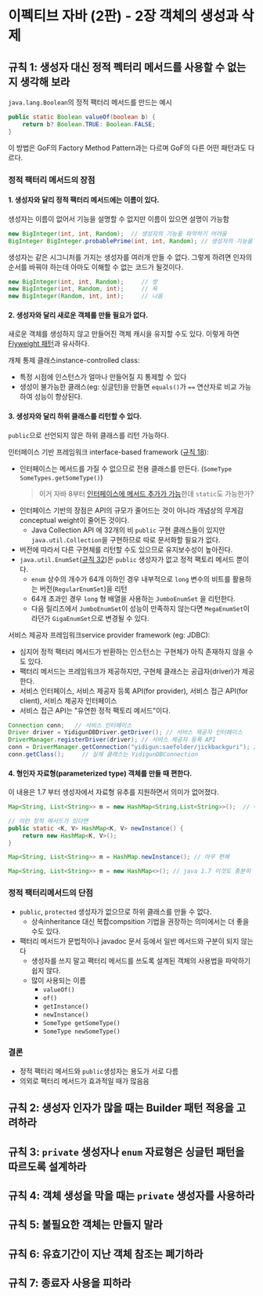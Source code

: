 # 이펙티브 자바 (2판) - 2장 객체의 생성과 삭제

## 규칙 1: 생성자 대신 정적 펙터리 메서드를 사용할 수 없는지 생각해 보라

`java.lang.Boolean`의 정적 팩터리 메서드를 만드는 예시

```java
public static Boolean valueOf(boolean b) {
    return b? Boolean.TRUE: Boolean.FALSE;
}
```

이 방법은 GoF의 Factory Method Pattern과는 다르며 GoF의 다른 어떤 패턴과도 다르다.

### 정적 팩터리 메서드의 장점

#### 1. 생성자와 달리 정적 팩터리 메서드에는 이름이 있다.

생성자는 이름이 없어서 기능을 설명할 수 없지만 이름이 있으면 설명이 가능함
```java
new BigInteger(int, int, Random);  // 생성자의 기능을 파악하기 어려움
BigInteger BigInteger.probablePrime(int, int, Random); // 생성자의 기능을 유추 가능
```

생성자는 같은 시그니처를 가지는 생성자를 여러개 만들 수 없다. 그렇게 하려면 인자의 순서를 바꿔야 하는데 아마도 이해할 수 없는 코드가 될것이다.
```java
new BigInteger(int, int, Random);     // 쌍
new BigInteger(int, Random, int);     // 욕
new BigInteger(Random, int, int);     // 나옴
```

#### 2. 생성자와 달리 새로운 객체를 만들 필요가 없다.

새로운 객체를 생성하지 않고 만들어진 객체 캐시을 유지할 수도 있다. 이렇게 하면 [Flyweight 패턴](https://inpa.tistory.com/entry/GOF-%F0%9F%92%A0-Flyweight-%ED%8C%A8%ED%84%B4-%EC%A0%9C%EB%8C%80%EB%A1%9C-%EB%B0%B0%EC%9B%8C%EB%B3%B4%EC%9E%90)과 유사하다.

개체 통제 클래스instance-controlled class:

* 특정 시점에 인스턴스가 얼마나 만들어질 지 통제할 수 있다
* 생성이 불가능한 클래스(eg: 싱글턴)을 만들면 `equals()`가 `==` 연산자로 비교 가능하여 성능이 향상된다.

#### 3. 생성자와 달리 하위 클래스를 리턴할 수 있다.

`public`으로 선언되지 않은 하위 클래스를 리턴 가능하다.

인터페이스 기반 프레임워크 interface-based framework ([규칙 18](chapter04.md)):

* 인터페이스는 메서드를 가질 수 없으므로 전용 클래스를 만든다. (`SomeType SomeTypes.getSomeType()`)
  > 이거 자바 8부터 [인터페이스에 메서드 추가가 가능](https://blog.naver.com/amas1004/222287203050)한데 `static`도 가능한가?
* 인터페이스 기반의 장점은 API의 규모가 줄어드는 것이 아니라 개념상의 무게감 conceptual weight이 줄어든 것이다.
    * Java Collection API 에 32개의 비 `public` 구현 클래스들이 있지만 `java.util.Collection`을 구현하므로 따로 문서화할 필요가 없다.
* 버전에 따라서 다른 구현체를 리턴할 수도 있으므로 유지보수성이 높아진다.
* `java.util.EnumSet`([규칙 32](chapter06.md))은 `public` 생성자가 없고 정적 팩토리 메서드 뿐이다.
    * `enum` 상수의 개수가 64개 이하인 경우 내부적으로 `long` 변수의 비트를 활용하는 버전(`RegularEnumSet`)을 리턴
    * 64개 초과인 경우 `long` 형 배열을 사용하는 `JumboEnumSet` 을 리턴한다.
    * 다음 릴리즈에서 `JumboEnumSet`이 성능이 만족하지 않는다면 `MegaEnumSet`이라던가 `GigaEnumSet`으로 변경될 수 있다.

서비스 제공자 프레임워크service provider framework (eg: JDBC):

* 심지어 정적 팩터리 메서드가 반환하는 인스턴스는 구현체가 아직 존재하지 않을 수도 있다.
* 팩터리 메서드는 프레임워크가 제공하지만, 구현체 클래스는 공급자(driver)가 제공한다.
* 서비스 인터페이스, 서비스 제공자 등록 API(for provider), 서비스 접근 API(for client), 서비스 제공자 인터페이스
* 서비스 접근 API는 "유연한 정적 팩토리 메서드"이다.

```java
Connection conn;   // 서비스 인터페이스
Driver driver = YidigunDBDriver.getDriver(); // 서비스 제공자 인터페이스
DriverManager.registerDriver(driver); // 서비스 제공자 등록 API
conn = DriverManager.getConnection("yidigun:saefolder/jickbackguri"); // 서비스 접근 API
conn.getClass();     // 실제 클래스는 YidigunDBConnection
```

#### 4. 형인자 자료형(parameterized type) 객체를 만들 때 편한다.

이 내용은 1.7 부터 생성자에서 자료형 유추를 지원하면서 의미가 없어졌다.

```java
Map<String, List<String>> m = new HashMap<String,List<String>>();  // 아우 불편해

// 이런 정적 메서드가 있다면
public static <K, V> HashMap<K, V> newInstance() {
    return new HashMap<K, V>();
}

Map<String, List<String>> m = HashMap.newInstance(); // 아우 편해

Map<String, List<String>> m = new HashMap<>(); // java 1.7 이것도 충분히 편해
```

### 정적 팩터리메서드의 단점

* `public`, `protected` 생성자가 없으므로 하위 클래스를 만들 수 없다.
    * 상속inheritance 대신 복합compsition 기법을 권장하는 의미에서는 더 좋을 수도 있다.
* 팩터리 메서드가 문법적이나 javadoc 문서 등에서 일반 메서드와 구분이 되지 않는다
    * 생성자를 쓰지 말고 팩터리 메서드를 쓰도록 설계된 객체의 사용법을 파악하기 쉽지 않다.
    * 많이 사용되는 이름
        * `valueOf()`
        * `of()`
        * `getInstance()`
        * `newInstance()`
        * `SomeType getSomeType()`
        * `SomeType newSomeType()`

### 결론

* 정적 팩터리 메서드와 `public`생성자는 용도가 서로 다름
* 의외로 팩터리 메서드가 효과적일 때가 많음음

## 규칙 2: 생성자 인자가 많을 때는 Builder 패턴 적용을 고려하라


## 규칙 3: `private` 생성자나 `enum` 자료형은 싱글턴 패턴을 따르도록 설계하라


## 규칙 4: 객체 생성을 막을 때는 `private` 생성자를 사용하라


## 규칙 5: 불필요한 객체는 만들지 말라


## 규칙 6: 유효기간이 지난 객체 참조는 폐기하라


## 규칙 7: 종료자 사용을 피하라



